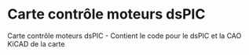 Carte contrôle moteurs dsPIC
============================

Carte contrôle moteurs dsPIC - Contient le code pour le dsPIC et la CAO KiCAD de la carte


